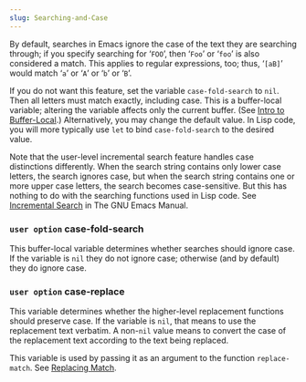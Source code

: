 ```yaml
---
slug: Searching-and-Case
---
```


By default, searches in Emacs ignore the case of the text they are searching through; if you specify searching for ‘`FOO`’, then ‘`Foo`’ or ‘`foo`’ is also considered a match. This applies to regular expressions, too; thus, ‘`[aB]`’ would match ‘`a`’ or ‘`A`’ or ‘`b`’ or ‘`B`’.

If you do not want this feature, set the variable `case-fold-search` to `nil`. Then all letters must match exactly, including case. This is a buffer-local variable; altering the variable affects only the current buffer. (See [Intro to Buffer-Local](Intro-to-Buffer_002dLocal).) Alternatively, you may change the default value. In Lisp code, you will more typically use `let` to bind `case-fold-search` to the desired value.

Note that the user-level incremental search feature handles case distinctions differently. When the search string contains only lower case letters, the search ignores case, but when the search string contains one or more upper case letters, the search becomes case-sensitive. But this has nothing to do with the searching functions used in Lisp code. See [Incremental Search](https://www.gnu.org/software/emacs/manual/html_mono/emacs.html#Incremental-Search) in The GNU Emacs Manual.

### <span className="tag useroption">`user option`</span> **case-fold-search**

This buffer-local variable determines whether searches should ignore case. If the variable is `nil` they do not ignore case; otherwise (and by default) they do ignore case.

### <span className="tag useroption">`user option`</span> **case-replace**

This variable determines whether the higher-level replacement functions should preserve case. If the variable is `nil`, that means to use the replacement text verbatim. A non-`nil` value means to convert the case of the replacement text according to the text being replaced.

This variable is used by passing it as an argument to the function `replace-match`. See [Replacing Match](Replacing-Match).
